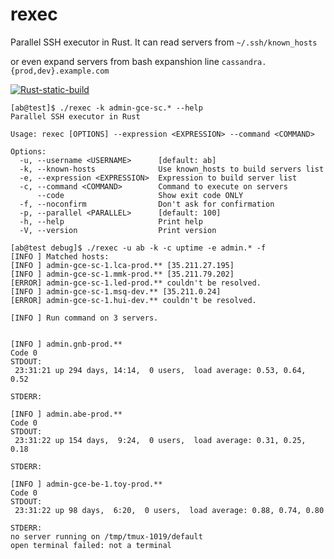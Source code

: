 # rexec
Parallel SSH executor in Rust. It can read servers from `~/.ssh/known_hosts`

or even expand servers from bash expanshion line `cassandra.{prod,dev}.example.com`


[![Rust-static-build](https://github.com/house-of-vanity/rexec/actions/workflows/release.yml/badge.svg)](https://github.com/house-of-vanity/rexec/actions/workflows/release.yml)


```shell
[ab@test]$ ./rexec -k admin-gce-sc.* --help
Parallel SSH executor in Rust

Usage: rexec [OPTIONS] --expression <EXPRESSION> --command <COMMAND>

Options:
  -u, --username <USERNAME>      [default: ab]
  -k, --known-hosts              Use known_hosts to build servers list
  -e, --expression <EXPRESSION>  Expression to build server list
  -c, --command <COMMAND>        Command to execute on servers
      --code                     Show exit code ONLY
  -f, --noconfirm                Don't ask for confirmation
  -p, --parallel <PARALLEL>      [default: 100]
  -h, --help                     Print help
  -V, --version                  Print version
```

```shell
[ab@test debug]$ ./rexec -u ab -k -c uptime -e admin.* -f
[INFO ] Matched hosts:
[INFO ] admin-gce-sc-1.lca-prod.** [35.211.27.195]
[INFO ] admin-gce-sc-1.mmk-prod.** [35.211.79.202]
[ERROR] admin-gce-sc-1.led-prod.** couldn't be resolved.
[INFO ] admin-gce-sc-1.msq-dev.** [35.211.0.24]
[ERROR] admin-gce-sc-1.hui-dev.** couldn't be resolved.
    
[INFO ] Run command on 3 servers.


[INFO ] admin.gnb-prod.**
Code 0 
STDOUT:                                                    
 23:31:21 up 294 days, 14:14,  0 users,  load average: 0.53, 0.64, 0.52

STDERR:
                                                                                                                       
[INFO ] admin.abe-prod.**
Code 0 
STDOUT:                                                    
 23:31:22 up 154 days,  9:24,  0 users,  load average: 0.31, 0.25, 0.18
                                                           
STDERR:

[INFO ] admin-gce-be-1.toy-prod.**
Code 0                                                     
STDOUT:
 23:31:22 up 98 days,  6:20,  0 users,  load average: 0.88, 0.74, 0.80
                             
STDERR:
no server running on /tmp/tmux-1019/default                                                                            
open terminal failed: not a terminal
```
